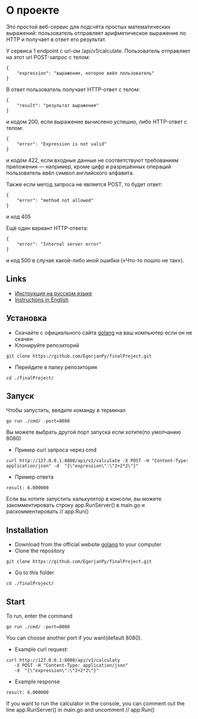 # О проекте
Это простой веб-сервис для подсчёта простых математических выражений: пользователь отправляет арифметическое выражение по HTTP и получает в ответ его результат.

У сервиса 1 endpoint с url-ом /api/v1/calculate. Пользователь отправляет на этот url POST-запрос с телом:
```
{
    "expression": "выражение, которое ввёл пользователь"
}
```
В ответ пользователь получает HTTP-ответ с телом:
```
{
    "result": "результат выражения"
}
```
и кодом 200, если выражение вычислено успешно, либо HTTP-ответ с телом:
```
{
    "error": "Expression is not valid"
}
```
и кодом 422, если входные данные не соответствуют требованиям приложения — например, кроме цифр и разрешённых операций пользователь ввёл символ английского алфавита.

Также если метод запроса не является POST, то будет ответ:
```
{
    "error": "method not allowed"
}
```
и код 405

Ещё один вариант HTTP-ответа:
```
{
    "error": "Internal server error"
}
```
и код 500 в случае какой-либо иной ошибки («Что-то пошло не так»).


## Links
* [Инструкция на русском языке](#установка)
* [Instructions in English](#installation)
## Установка
* Скачайте с официального сайта [golang](https://go.dev/dl/) на ваш компьютер если он не скачен
* Клонируйте репозиторий
```
git clone https://github.com/EgorjanPy/finalProject.git
```
* Перейдите в папку репозитория
```
cd ./finalProject/
```
## Запуск
Чтобы запустить, введите команду в терминал
```
go run ./cmd/ -port=8080
```
Вы можете выбрать другой порт запуска если хотите(по умолчанию 8080)
* Пример curl запроса через cmd
```
curl http://127.0.0.1:8080/api/v1/calculate -X POST -H "Content-Type: application/json" -d  "{\"expression\":\"2+2*2\"}"
```
* Пример ответа
```
result: 6.000000
```
Если вы хотите запустить калькулятор в консоли, вы можете закомментировать строку app.RunServer() в main.go и раскомментировать // app.Run()

## Installation
 * Download from the official website [golang](https://go.dev/dl/) to your computer
 * Clone the repository
```
git clone https://github.com/EgorjanPy/finalProject.git
```
* Go to this folder
```
cd ./finalProject/
```
## Start
To run, enter the command
```
go run ./cmd/ -port=8080
```
You can choose another port if you want(default 8080).
* Example curl request:
```
curl http://127.0.0.1:8080/api/v1/calculatу
   -X POST -H "Content-Type: application/json"
   -d  "{\"expression\":\"2+2*2\"}"
```
* Example response
```
result: 6.000000
```
If you want to run the calculator in the console, you can comment out the line app.RunServer() in main.go and uncomment // app.Run()
